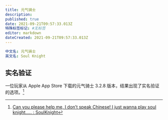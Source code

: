 ```yaml
---
title: 元气骑士
description:
published: true
date: 2021-09-21T09:57:33.013Z
特殊标签标记: #无标签
editor: markdown
dateCreated: 2021-09-21T09:57:33.013Z
---
```


```YAML
中文名: 元气骑士
英文名: Soul Knight
```

## 实名验证

一位玩家从 Apple App Store 下载的元气骑士 3.2.8 版本，结果出现了实名验证的选项。[^pipr6c]

[^pipr6c]: [Can you please help me, I don’t speak Chinese! I just wanna play soul knight….. : SoulKnight](https://web.archive.org/web/20210906013732/https://old.reddit.com/r/SoulKnight/comments/pipr6c/can_you_please_help_me_i_dont_speak_chinese_i/)
